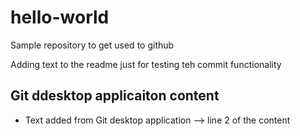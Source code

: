 # hello-world
Sample repository to get used to github

Adding text to the readme just for testing teh commit functionality

Git ddesktop applicaiton content
--------------------------------
- Text added from Git desktop application 
--> line 2 of the content